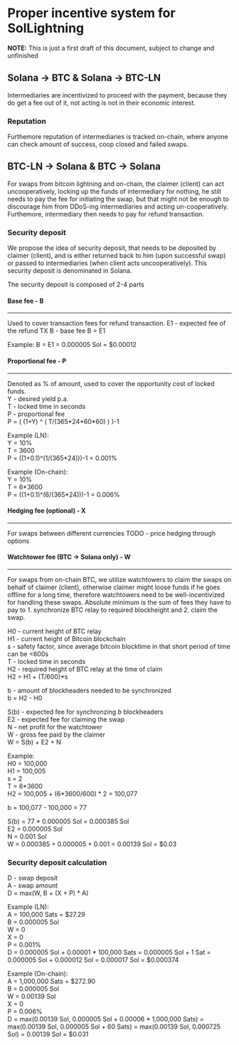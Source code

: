 # Proper incentive system for SolLightning

__NOTE:__ This is just a first draft of this document, subject to change and unfinished
## Solana -> BTC & Solana -> BTC-LN
Intermediaries are incentivized to proceed with the payment, because they do get a fee out of it, not acting is not in their economic interest.

### Reputation
Furthemore reputation of intermediaries is tracked on-chain, where anyone can check amount of success, coop closed and failed swaps.


## BTC-LN -> Solana & BTC -> Solana
For swaps from bitcoin lightning and on-chain, the claimer (client) can act uncooperatively, locking up the funds of intermediary for nothing, he still needs to pay the fee for initiating the swap, but that might not be enough to discourage him from DDoS-ing intermediaries and acting un-cooperatively. Furthemore, intermediary then needs to pay for refund transaction.

### Security deposit
We propose the idea of security deposit, that needs to be deposited by claimer (client), and is either returned back to him (upon successful swap) or passed to intermediaries (when client acts uncooperatively). This security deposit is denominated in Solana.

The security deposit is composed of 2-4 parts

#### Base fee - B

---

Used to cover transaction fees for refund transaction.
E1 - expected fee of the refund TX
B - base fee
B = E1

Example:
B = E1 = 0.000005 Sol = $0.00012

#### Proportional fee - P

---

Denoted as % of amount, used to cover the opportunity cost of locked funds.  
Y - desired yield p.a.  
T - locked time in seconds  
P - proportional fee  
P = ( (1+Y) ^ ( T/(365\*24\*60\*60) ) )-1  

Example (LN):  
Y = 10%  
T = 3600  
P = ((1+0.1)^(1/(365\*24)))-1 = 0.001%  

Example (On-chain):  
Y = 10%  
T = 6\*3600  
P = ((1+0.1)^(6/(365\*24)))-1 = 0.006%  

#### Hedging fee (optional) - X

---

For swaps between different currencies
TODO - price hedging through options

#### Watchtower fee (BTC -> Solana only) - W

---

For swaps from on-chain BTC, we utilize watchtowers to claim the swaps on behalf of claimer (client), otherwise claimer might loose funds if he goes offline for a long time, therefore watchtowers need to be well-incentivized for handling these swaps. Absolute minimum is the sum of fees they have to pay to 1. synchronize BTC relay to required blockheight and 2. claim the swap.

H0 - current height of BTC relay  
H1 - current height of Bitcoin blockchain  
s - safety factor, since average bitcoin blocktime in that short period of time can be <600s  
T - locked time in seconds  
H2 - required height of BTC relay at the time of claim  
H2 = H1 + (T/600)\*s  

b - amount of blockheaders needed to be synchronized  
b = H2 - H0  

S(b) - expected fee for synchronzing _b_ blockheaders  
E2 - expected fee for claiming the swap  
N - net profit for the watchtower  
W - gross fee paid by the claimer  
W = S(b) + E2 + N  

Example:  
H0 = 100,000  
H1 = 100,005  
s = 2  
T = 6\*3600  
H2 = 100,005 + (6\*3600/600) \* 2 = 100,077  

b = 100,077 - 100,000 = 77  

S(b) = 77 * 0.000005 Sol = 0.000385 Sol  
E2 = 0.000005 Sol  
N = 0.001 Sol  
W = 0.000385 + 0.000005 + 0.001 = 0.00139 Sol = $0.03  

### Security deposit calculation  
D - swap deposit  
A - swap amount  
D = max(W, B + (X + P) \* A)  

Example (LN):  
A = 100,000 Sats = $27.29  
B = 0.000005 Sol  
W = 0  
X = 0  
P = 0.001%  
D = 0.000005 Sol + 0.00001 \* 100,000 Sats = 0.000005 Sol + 1 Sat = 0.000005 Sol + 0.000012 Sol = 0.000017 Sol = $0.000374  

Example (On-chain):  
A = 1,000,000 Sats = $272.90  
B = 0.000005 Sol  
W = 0.00139 Sol  
X = 0  
P = 0.006%  
D = max(0.00139 Sol, 0.000005 Sol + 0.00006 \* 1,000,000 Sats) = max(0.00139 Sol, 0.000005 Sol + 60 Sats) = max(0.00139 Sol, 0.000725 Sol) = 0.00139 Sol = $0.031  
